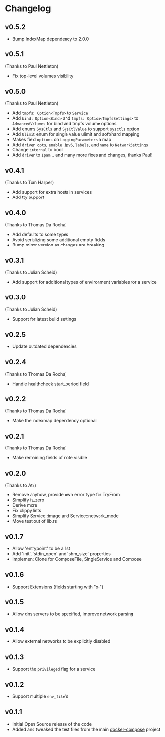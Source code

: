 Changelog
=========

## v0.5.2
- Bump IndexMap dependency to 2.0.0

## v0.5.1
(Thanks to Paul Nettleton)
- Fix  top-level volumes visibility

## v0.5.0
(Thanks to Paul Nettleton)
- Add `tmpfs: Option<Tmpfs>` to `Service`
- Add `bind: Option<Bind>` and `tmpfs: Option<TmpfsSettings>` to `AdvancedVolumes` for bind and tmpfs volume options
- Add enums `SysCtls` and `SysCtlValue` to support `sysctls` option
- Add `Ulimit` enum for single value ulimit and soft/hard mapping
- Makes field `options` on `LoggingParameters` a map
- Add `driver_opts`, `enable_ipv6`, `labels`, and `name` to `NetworkSettings`
- Change `internal` to bool
- Add `driver` to `Ipam`
.. 
and many more fixes and changes, thanks Paul!

## v0.4.1
(Thanks to Tom Harper)
- Add support for extra hosts in services
- Add tty support

## v0.4.0
(Thanks to Thomas Da Rocha)
- Add defaults to some types
- Avoid serializing some additional empty fields
- Bump minor version as changes are breaking

## v0.3.1
(Thanks to Julian Scheid)
- Add support for additional types of environment variables for a service

## v0.3.0
(Thanks to Julian Scheid)
- Support for latest build settings

## v0.2.5
- Update outdated dependencies

## v0.2.4
(Thanks to Thomas Da Rocha)
- Handle healthcheck start_period field

## v0.2.2
(Thanks to Thomas Da Rocha)
- Make the indexmap dependency optional

## v0.2.1
(Thanks to Thomas Da Rocha)
- Make remaining fields of note visible

## v0.2.0
(Thanks to Atk)
- Remove anyhow, provide own error type for TryFrom
- Simplify is_zero
- Derive more
- Fix clippy lints
- Simplify Service::image and Service::network_mode
- Move test out of lib.rs

## v0.1.7
- Allow 'entrypoint' to be a list
- Add 'init', 'stdin_open' and 'shm_size' properties
- Implement Clone for ComposeFile, SingleService and Compose

## v0.1.6
- Support Extensions (fields starting with "x-")

## v0.1.5
- Allow dns servers to be specified, improve network parsing

## v0.1.4
- Allow external networks to be explicitly disabled

## v0.1.3
- Support the `privileged` flag for a service

## v0.1.2
- Support multiple `env_file`'s

## v0.1.1
- Initial Open Source release of the code
- Added and tweaked the test files from the main [docker-compose](https://github.com/docker/compose/tests/fixtures) project